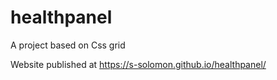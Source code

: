 # healthpanel

A project based on Css grid

Website published at https://s-solomon.github.io/healthpanel/

